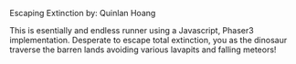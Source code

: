 Escaping Extinction
by: Quinlan Hoang

This is esentially and endless runner using a Javascript, Phaser3 implementation. 
Desperate to escape total extinction, you as the dinosaur traverse the barren lands avoiding various lavapits and falling meteors!
